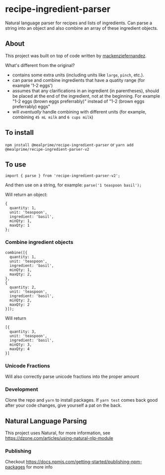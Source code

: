 # recipe-ingredient-parser
Natural language parser for recipes and lists of ingredients. Can parse a string into an object and also combine an array of these ingredient objects.

## About
This project was built on top of code written by [mackenziefernandez](https://github.com/mackenziefernandez/recipe-parser). 

What's different from the original? 
- contains some extra units (including units like `large`, `pinch`, etc.).
- can parse and combine ingredients that have a quatity range (for example '1-2 eggs')
- assumes that any clarifications in an ingredient (in parentheses), should be placed at the end of the ingredient, not at the beginning. For example "1-2 eggs (brown eggs preferrably)" instead of "1-2 (brown eggs preferrably) eggs"
- will *eventually* handle combining  with different units (for example, combining `45 mL milk` and `6 cups milk`)

## To install
`npm install @mealprime/recipe-ingredient-parser` or `yarn add @mealprime/recipe-ingredient-parser-v2`

## To use
`import { parse } from 'recipe-ingredient-parser-v2';`

And then use on a string, for example:
`parse('1 teaspoon basil');`

Will return an object:
```
{
  quantity: 1,
  unit: 'teaspoon',
  ingredient: 'basil',
  minQty: 1,
  maxQty: 1
};
```

### Combine ingredient objects
```
combine([{
  quantity: 1,
  unit: 'teaspoon',
  ingredient: 'basil',
  minQty: 1,
  maxQty: 2,
},
{
  quantity: 2,
  unit: 'teaspoon',
  ingredient: 'basil',
  minQty: 2,
  maxQty: 2
}]);
```

Will return
```
[{
  quantity: 3,
  unit: 'teaspoon',
  ingredient: 'basil',
  minQty: 3,
  maxQty: 4
}]
```


### Unicode Fractions
Will also correctly parse unicode fractions into the proper amount

### Development	
Clone the repo and `yarn` to install packages. If `yarn test` comes back good after your code changes, give yourself a pat on the back.	
	
## Natural Language Parsing	
This project uses Natural, for more information, see https://dzone.com/articles/using-natural-nlp-module	
	
### Publishing	
Checkout https://docs.npmjs.com/getting-started/publishing-npm-packages for more info
